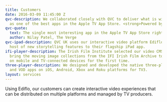 ```yaml
---
title: Customers
date: 2016-03-09 11:45:00 Z
qvc-description: We collaborated closely with QVC to deliver what is widely lauded
  as one of the best apps in the Apple TV App Store. <strong>Powered by Ediflo.</strong>
qvc-quote:
  text: The single most interesting app in the Apple TV App Store right now
  author: Nilay Patel, The Verge
qvc-ipad-description: QVC UK uses our interactive video platform Ediflo to bring a
  host of new storytelling features to their flagship iPad app.
ifi-player-description: The Irish Film Institute selected our video CMS Ediflo to
  bring the moving image collections from the IFI Irish Film Archive to a global audience
  on mobile and TV-connected devices for the first time.
three-player-description: We designed and developed the native three-player live streaming
  and VOD apps on iOS, Android, Xbox and Roku platforms for TV3.
layout: services
---
```


Using Ediflo, our customers can create interactive video experiences that can be distributed on multiple platforms and managed by TV producers.